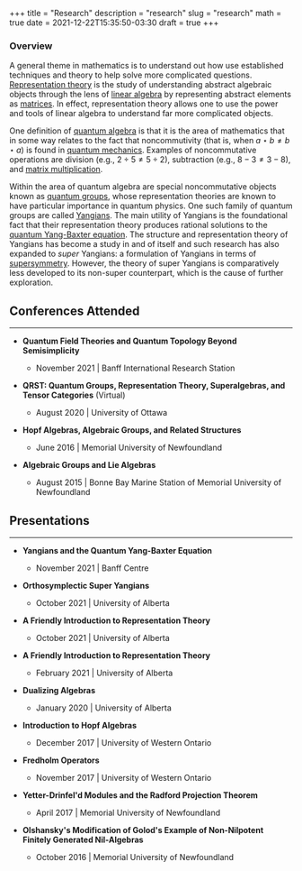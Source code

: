 +++
title = "Research"
description = "research"
slug = "research"
math = true
date = 2021-12-22T15:35:50-03:30
draft = true
+++

### Overview

A general theme in mathematics is to understand out how use established techniques and theory to help solve more complicated questions. [Representation theory](https://en.wikipedia.org/wiki/Representation_theory) is the study of understanding abstract algebraic objects through the lens of [linear algebra](https://en.wikipedia.org/wiki/Linear_algebra) by representing abstract elements as [matrices](https://en.wikipedia.org/wiki/Matrix_(mathematics)). In effect, representation theory allows one to use the power and tools of linear algebra to understand far more complicated objects.

One definition of [quantum algebra](https://en.wikipedia.org/wiki/Quantum_algebra) is that it is the area of mathematics that in some way relates to the fact that noncommutivity (that is, when $a \star b \neq b \star a$) is found in [quantum mechanics](https://en.wikipedia.org/wiki/Quantum_mechanics). Examples of noncommutative operations are division (e.g., $2 \div 5 \neq 5 \div 2$), subtraction (e.g., $8-3 \neq 3-8$), and [matrix multiplication](https://en.wikipedia.org/wiki/Matrix_multiplication).


Within the area of quantum algebra are special noncommutative objects known as [quantum groups](https://en.wikipedia.org/wiki/Quantum_group), whose representation theories are known to have particular importance in quantum physics. One such family of quantum groups are called [Yangians](https://en.wikipedia.org/wiki/Yangian). The main utility of Yangians is the foundational fact that their representation theory produces rational solutions to the [quantum Yang-Baxter equation](https://en.wikipedia.org/wiki/Yang–Baxter_equation). The structure and representation theory of Yangians has become a study in and of itself and such research has also expanded to *super* Yangians: a formulation of Yangians in terms of [supersymmetry](https://en.wikipedia.org/wiki/Supersymmetry). However, the theory of super Yangians is comparatively less developed to its non-super counterpart, which is the cause of further exploration.


<!-- ### In Detail

Given any finite-dimensional complex simple Lie algebra $\mathfrak{g}$, the Yangian $Y_{\hbar}(\mathfrak{g})$ is a unital associative $\mathbb{C}$-algebra depending on some ancillary parameter $\hbar$, which when specializing $\hbar$ to a certain complex number, becomes the universal enveloping algebra $\mathfrak{U}(\mathfrak{g}[z])$ of the polynomial current algebra $\mathfrak{g}[z]$. In short, the Yangian $Y_{\hbar}(\mathfrak{g})$ is a (Hopf) algebra deformation, or more accurately a homogeneous quantization, of $\mathfrak{U}(\mathfrak{g}[z])$.

Yangians are examples of affine quantum groups, meaning that they are (noncommutative and noncocommutative) pseudo-quasitriangular Hopf algebras. They were first formally introduced by V. Drinfel'd who named such in honour of the physicist C. N. Yang. However, these algebraic structures arose earlier in terms of their representations in mathematical physics within the context of [integrable quantum field theory](https://en.wikipedia.org/wiki/Quantum_inverse_scattering_method).

$R_{12}(u_{1},u_{2})R_{13}(u_{1},u_{3})R_{23}(u_{2},u_{3})=R_{23}(u_{2},u_{3})R_{13}(u_{1},u_{3})R_{12}(u_{1},u_{2})$ -->

## Conferences Attended
---

+ **Quantum Field Theories and Quantum Topology Beyond Semisimplicity**
  + November 2021 | Banff International Research Station

+ **QRST: Quantum Groups, Representation Theory, Superalgebras, and Tensor Categories** (Virtual)
  + August 2020 | University of Ottawa

+ **Hopf Algebras, Algebraic Groups, and Related Structures**
  + June 2016 | Memorial University of Newfoundland

+ **Algebraic Groups and Lie Algebras**
  + August 2015 | Bonne Bay Marine Station of Memorial University of Newfoundland

## Presentations
---

+ **Yangians and the Quantum Yang-Baxter Equation**
  + November 2021 | Banff Centre

+ **Orthosymplectic Super Yangians**
  + October 2021 | University of Alberta

+ **A Friendly Introduction to Representation Theory**
  + October 2021 | University of Alberta

+ **A Friendly Introduction to Representation Theory**
  + February 2021 | University of Alberta

+ **Dualizing Algebras**
  + January 2020 | University of Alberta

+ **Introduction to Hopf Algebras**
  + December 2017 | University of Western Ontario

+ **Fredholm Operators**
  + November 2017 | University of Western Ontario

+ **Yetter-Drinfel'd Modules and the Radford Projection Theorem**
  + April 2017 | Memorial University of Newfoundland

+ **Olshansky's Modification of Golod's Example of Non-Nilpotent Finitely Generated Nil-Algebras**
  + October 2016 | Memorial University of Newfoundland